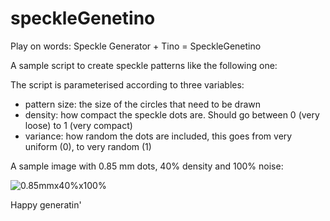 # speckleGenetino

Play on words: Speckle Generator + Tino = SpeckleGenetino

A sample script to create speckle patterns like the following one:

The script is parameterised according to three variables:
  - pattern size: the size of the circles that need to be drawn
  - density: how compact the speckle dots are. Should go between 0 (very loose) to 1 (very compact)
  - variance: how random the dots are included, this goes from very uniform (0), to very random (1)

A sample image with 0.85 mm dots, 40% density and 100% noise:

![0.85mmx40%x100%](https://github.com/TinoDerb/speckleGenetino/blob/main/0p85x0p40x1p00.png)

Happy generatin'
